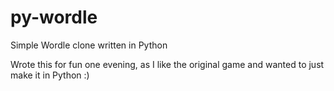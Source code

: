 # py-wordle
Simple Wordle clone written in Python

Wrote this for fun one evening, as I like the original game and wanted to just make it in Python :)
